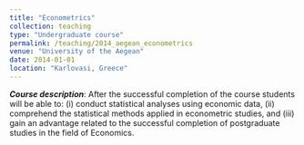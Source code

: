 ```yaml
---
title: "Econometrics"
collection: teaching
type: "Undergraduate course"
permalink: /teaching/2014_aegean_econometrics
venue: "University of the Aegean"
date: 2014-01-01
location: "Karlovasi, Greece"
---
```


***Course description***: After the successful completion of the course students will be able to: (i) conduct statistical analyses using economic data, (ii) comprehend the statistical methods applied in econometric studies, and (iii) gain an advantage related to the successful completion of postgraduate studies in the field of Economics.